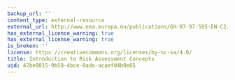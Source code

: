 ```yaml
---
backup_url: ''
content_type: external-resource
external_url: http://www.eea.europa.eu/publications/GH-07-97-595-EN-C2/chapter1h.html
has_external_licence_warning: true
has_external_license_warning: true
is_broken: ''
license: https://creativecommons.org/licenses/by-nc-sa/4.0/
title: Introduction to Risk Assessment Concepts
uid: 47be0015-9b58-4bce-8ada-acaef04b0e65
---
```

